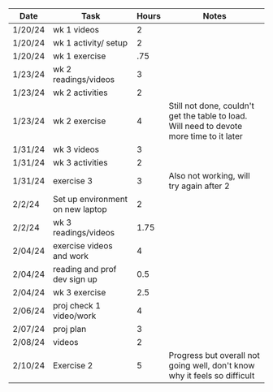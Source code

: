 | Date    | Task                         | Hours | Notes|
|---------|------------------------------|-------|------|
| 1/20/24 | wk 1 videos                  | 2     | |
| 1/20/24 | wk 1 activity/ setup         | 2     | |
| 1/20/24 | wk 1 exercise                | .75   | |
| 1/23/24 | wk 2 readings/videos         | 3     | |
| 1/23/24 | wk 2 activities              | 2     | |
| 1/23/24 | wk 2 exercise                | 4     | Still not done, couldn't get the table to load. Will need to devote more time to it later |
| 1/31/24 | wk 3 videos                  | 3     | |
| 1/31/24 | wk 3 activities              | 2     | |
| 1/31/24 | exercise 3                   | 3     | Also not working, will try again after 2 |
| 2/2/24  | Set up environment on new laptop   | 2   | |
| 2/2/24 | wk 3 readings/videos         | 1.75  | |
| 2/04/24 | exercise videos and work     | 4     | |
| 2/04/24 | reading and prof dev sign up | 0.5   | |
| 2/04/24 | wk 3 exercise                | 2.5   | |
| 2/06/24 | proj check 1 video/work      | 4     | |
| 2/07/24 | proj plan                    | 3     | |
| 2/08/24 | videos                       | 2     | |
| 2/10/24 | Exercise 2                   | 5     |Progress but overall not going well, don't know why it feels so difficult|
